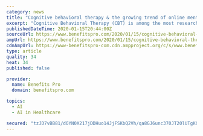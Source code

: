 ```yaml
---
category: news
title: "Cognitive behavioral therapy & the growing trend of online mental health programs"
excerpt: "Cognitive Behavioral Therapy (CBT) is among the most researched and effective approaches used ... Like many consumer-driven online services, cCBT uses artificial intelligence or AI, and interactive algorithms to approximate some of the same back-and-forth exchanges one might expect in face-to-face counseling. In this sense, AI assumes the ..."
publishedDateTime: 2020-01-15T20:44:00Z
sourceUrl: https://www.benefitspro.com/2020/01/15/cognitive-behavioral-therapy-the-growing-trend-of-online-mental-health-programs/
ampUrl: https://www.benefitspro.com/2020/01/15/cognitive-behavioral-therapy-the-growing-trend-of-online-mental-health-programs/?amp=1
cdnAmpUrl: https://www-benefitspro-com.cdn.ampproject.org/c/s/www.benefitspro.com/2020/01/15/cognitive-behavioral-therapy-the-growing-trend-of-online-mental-health-programs/?amp=1
type: article
quality: 34
heat: 34
published: false

provider:
  name: Benefits Pro
  domain: benefitspro.com

topics:
  - AI
  - AI in Healthcare

secured: "tzJD7vBB81/dOYN0X217jDDHuo14JjFSKbQ2Vh/qa8GJ6unc370JT20lUTgK0FMopduPnbL64FQUYMPQbeUAPSDY7HEWc8YYAqSLRVwxliavr4BzkYwMdBcUjGOy7LKamFDgGPK7aWKGKjIPujlurmKOeS+VysvMkvtwQxebWmlt7z3RiFT+kRbaqU5ov2wSbGVDoTJWn9l4NM8vdctuyQusWVdzgYN+mV1TzClO4f32yNDx2JGT1/3oDhdZ/OvaVS7TN5UO+4kyi36KVh9WLynvG+x6ykJj31Ba6aIdfnE=;6A0XLDLI1csgIr4SmKaA8w=="
---
```


